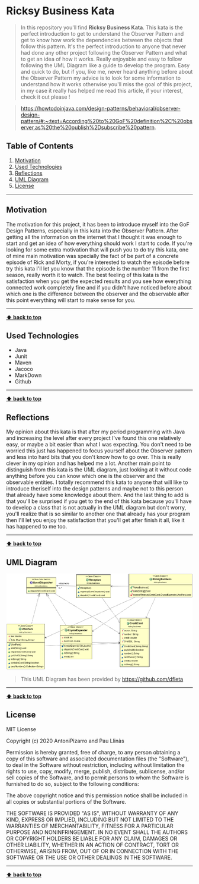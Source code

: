 # Ricksy Business Kata

> In this repository you'll find **Ricksy Business Kata**. This kata is the perfect introduction to get to understand the Observer Pattern and get to know how work the dependencies between the objects that follow this pattern. It's the perfect introduction to anyone that never had done any other project following the Observer Pattern and what to get an idea of how it works. Really enjoyable and easy to follow following the UML Diagram like a guide to develop the program. Easy and quick to do, but if you, like me, never heard anything before about the Observer Pattern my advice is to look for some information to understand how it works otherwise you'll miss the goal of this project, in my case it really has helped me read this article, if your interest, check it out please !

> https://howtodoinjava.com/design-patterns/behavioral/observer-design-pattern/#:~:text=According%20to%20GoF%20definition%2C%20observer,as%20the%20publish%2Dsubscribe%20pattern.

## Table of Contents

1. [Motivation](#motivation)
1. [Used Technologies](#used-technologies)
1. [Reflections](#reflections)
1. [UML Diagram](#uml-diagram)
1. [License](#license)

---

## Motivation

The motivation for this project, it has been to introduce myself into the GoF Design Patterns, especially in this kata into the Observer Pattern. After getting all the information on the internet that I thought it was enough to start and get an idea of how everything should work I start to code. If you're looking for some extra motivation that will push you to do try this kata, one of mine main motivation was specially the fact of be part of a concrete episode of Rick and Morty, if you're interested to watch the episode before try this kata I'll let you know that the episode is the number 11 from the first season, really worth it to watch. The best feeling of this kata is the satisfaction when you get the expected results and you see how everything connected work completely fine and if you didn't have noticed before about which one is the difference between the observer and the observable after this point everything will start to make sense for you.

---

**[⬆ back to top](#table-of-contents)**

## Used Technologies

- Java
- Junit
- Maven
- Jacoco
- MarkDown
- Github

---

**[⬆ back to top](#table-of-contents)**

## Reflections

My opinion about this kata is that after my period programming with Java and increasing the level after every project I've found this one relatively easy, or maybe a bit easier than what I was expecting. You don't need to be worried this just has happened to focus yourself about the Observer pattern and less into hard bits that you don't know how to go over. This is really clever in my opinion and has helped me a lot. Another main point to distinguish from this kata is the UML diagram, just looking at it without code anything before you can know which one is the observer and the observable entities. I totally recommend this kata to anyone that will like to introduce theriself into the design patterns and maybe not to this person that already have some knowledge about them. And the last thing to add is that you'll be surprised if you get to the end of this kata because you'll have to develop a class that is not actually in the UML diagram but don't worry, you'll realize that is so similar to another one that already has your program then I'll let you enjoy the satisfaction that you'll get after finish it all, like it has happened to me too. 

---

**[⬆ back to top](#table-of-contents)**

## UML Diagram

![UML Diagram](./UMLDiagram.png "UML")

> This UML Diagram has been provided by https://github.com/dfleta

---

**[⬆ back to top](#table-of-contents)**

## License

MIT License

Copyright (c) 2020 AntoniPizarro and Pau Llinàs

Permission is hereby granted, free of charge, to any person obtaining a copy
of this software and associated documentation files (the "Software"), to deal
in the Software without restriction, including without limitation the rights
to use, copy, modify, merge, publish, distribute, sublicense, and/or sell
copies of the Software, and to permit persons to whom the Software is
furnished to do so, subject to the following conditions:

The above copyright notice and this permission notice shall be included in all
copies or substantial portions of the Software.

THE SOFTWARE IS PROVIDED "AS IS", WITHOUT WARRANTY OF ANY KIND, EXPRESS OR
IMPLIED, INCLUDING BUT NOT LIMITED TO THE WARRANTIES OF MERCHANTABILITY,
FITNESS FOR A PARTICULAR PURPOSE AND NONINFRINGEMENT. IN NO EVENT SHALL THE
AUTHORS OR COPYRIGHT HOLDERS BE LIABLE FOR ANY CLAIM, DAMAGES OR OTHER
LIABILITY, WHETHER IN AN ACTION OF CONTRACT, TORT OR OTHERWISE, ARISING FROM,
OUT OF OR IN CONNECTION WITH THE SOFTWARE OR THE USE OR OTHER DEALINGS IN THE
SOFTWARE.

---

**[⬆ back to top](#table-of-contents)**
